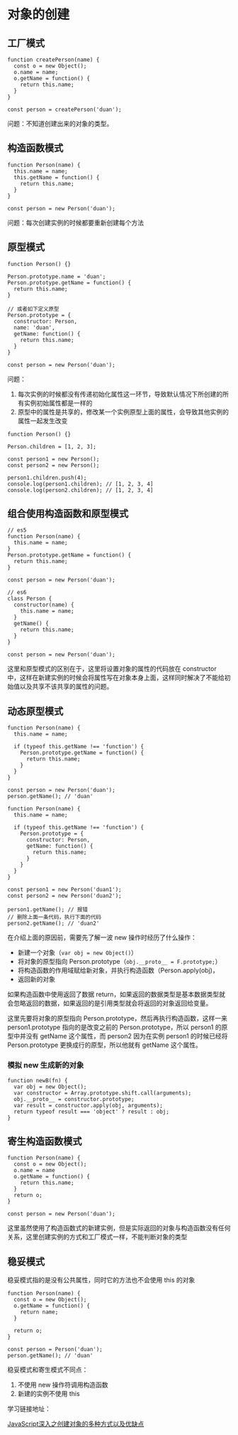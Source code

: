 # 对象的创建

## 工厂模式

```
function createPerson(name) {
  const o = new Object();
  o.name = name;
  o.getName = function() {
    return this.name;
  }
}

const person = createPerson('duan');
```

问题：不知道创建出来的对象的类型。

## 构造函数模式

```
function Person(name) {
  this.name = name;
  this.getName = function() {
    return this.name;
  }
}

const person = new Person('duan');
```

问题：每次创建实例的时候都要重新创建每个方法

## 原型模式

```
function Person() {}

Person.prototype.name = 'duan';
Person.prototype.getName = function() {
  return this.name;
}

// 或者如下定义原型
Person.prototype = {
  constructor: Person,
  name: 'duan',
  getName: function() {
    return this.name;
  }
}

const person = new Person('duan');
```

问题：

1. 每次实例的时候都没有传递初始化属性这一环节，导致默认情况下所创建的所有实例初始属性都是一样的
2. 原型中的属性是共享的，修改某一个实例原型上面的属性，会导致其他实例的属性一起发生改变

```
function Person() {}

Person.children = [1, 2, 3];

const person1 = new Person();
const person2 = new Person();

person1.children.push(4);
console.log(person1.children); // [1, 2, 3, 4]
console.log(person2.children); // [1, 2, 3, 4]
```

## 组合使用构造函数和原型模式

```
// es5
function Person(name) {
  this.name = name;
}
Person.prototype.getName = function() {
  return this.name;
}

const person = new Person('duan');

// es6
class Person {
  constructor(name) {
    this.name = name;
  }
  getName() {
    return this.name;
  }
}

const person = new Person('duan');
```

这里和原型模式的区别在于，这里将设置对象的属性的代码放在 constructor 中，这样在新建实例的时候会将属性写在对象本身上面，这样同时解决了不能给初始值以及共享不该共享的属性的问题。

## 动态原型模式

```
function Person(name) {
  this.name = name;
  
  if (typeof this.getName !== 'function') {
    Person.prototype.getName = function() {
      return this.name;
    }
  }
}

const person = new Person('duan');
person.getName(); // 'duan'
```

```
function Person(name) {
  this.name = name;
  
  if (typeof this.getName !== 'function') {
    Person.prototype = {
      constructor: Person,
      getName: function() {
        return this.name;
      }
    }
  }
}

const person1 = new Person('duan1');
const person2 = new Person('duan2');

person1.getName(); // 报错
// 删除上面一条代码，执行下面的代码
person2.getName(); // 'duan2'
```

在介绍上面的原因前，需要先了解一波 new 操作时经历了什么操作：

- 新建一个对象（`var obj = new Object()`）
- 将对象的原型指向 Person.prototype（`obj.__proto__ = F.prototype;`）
- 将构造函数的作用域赋给新对象，并执行构造函数（Person.apply(obj)，
- 返回新的对象

如果构造函数中使用返回了数据 return，如果返回的数据类型是基本数据类型就会忽略返回的数据，如果返回的是引用类型就会将返回的对象返回给变量。

这里先要将对象的原型指向 Person.prototype，然后再执行构造函数，这样一来 person1.prototype 指向的是改变之前的 Person.prototype，所以 person1 的原型中并没有 getName 这个属性，而 person2 因为在实例 person1 的时候已经将 Person.prototype 更换成行的原型，所以他就有 getName 这个属性。

### 模拟 new 生成新的对象

```
function newB(fn) {
  var obj = new Object();
  var constructor = Array.prototype.shift.call(arguments);
  obj.__proto__ = constructor.prototype;
  var result = constructor.apply(obj, arguments);
  return typeof result === 'object' ? result : obj;
}
```

## 寄生构造函数模式

```
function Person(name) {
  const o = new Object();
  o.name = name
  o.getName = function() {
    return this.name;
  }
  return o;
}

const person = new Person('duan');
```

这里虽然使用了构造函数式的新建实例，但是实际返回的对象与构造函数没有任何关系，这里创建实例的方式和工厂模式一样，不能判断对象的类型

## 稳妥模式

稳妥模式指的是没有公共属性，同时它的方法也不会使用 this 的对象

```
function Person(name) {
  const o = new Object();
  o.getName = function() {
    return name;
  }
  
  return o;
}

const person = Person('duan');
person.getName(); // 'duan'
```

稳妥模式和寄生模式不同点：

1. 不使用 new 操作符调用构造函数
2. 新建的实例不使用 this

学习链接地址：

[JavaScript深入之创建对象的多种方式以及优缺点](https://github.com/mqyqingfeng/Blog/issues/15)